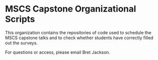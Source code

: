 # MSCS Capstone Organizational Scripts

This organization contains the repositories of code used to schedule the MSCS capstone talks and to check whether students have correctly filled out the surveys.

For questions or access, please email Bret Jackson.
